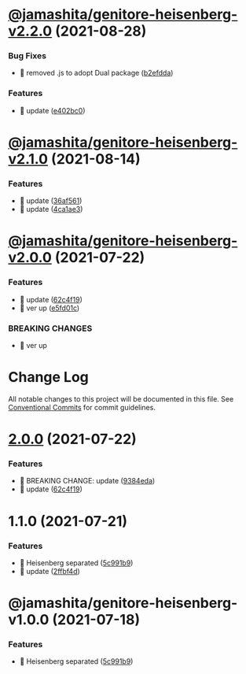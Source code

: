 # [@jamashita/genitore-heisenberg-v2.2.0](https://github.com/jamashita/genitore/compare/@jamashita/genitore-heisenberg-v2.1.0...@jamashita/genitore-heisenberg-v2.2.0) (2021-08-28)


### Bug Fixes

* 🐛 removed .js to adopt Dual package ([b2efdda](https://github.com/jamashita/genitore/commit/b2efdda920bab046b4106809967d7f189259708f))


### Features

* 🎸 update ([e402bc0](https://github.com/jamashita/genitore/commit/e402bc0f2b35cfc08429aad5cbd6b47da2cc9ffa))

# [@jamashita/genitore-heisenberg-v2.1.0](https://github.com/jamashita/genitore/compare/@jamashita/genitore-heisenberg-v2.0.0...@jamashita/genitore-heisenberg-v2.1.0) (2021-08-14)


### Features

* 🎸 update ([36af561](https://github.com/jamashita/genitore/commit/36af561275d544ea8a95b4323c12e3db4280e38f))
* 🎸 update ([4ca1ae3](https://github.com/jamashita/genitore/commit/4ca1ae39466aa10f522d346675bc02d835b7512c))

# [@jamashita/genitore-heisenberg-v2.0.0](https://github.com/jamashita/genitore/compare/@jamashita/genitore-heisenberg-v1.1.0...@jamashita/genitore-heisenberg-v2.0.0) (2021-07-22)


### Features

* 🎸 update ([62c4f19](https://github.com/jamashita/genitore/commit/62c4f19d09ab3f75a6d8be259302d4810243a0dc))
* 🎸 ver up ([e5fd01c](https://github.com/jamashita/genitore/commit/e5fd01c63115c63cc129eba5ad56c0c024a39fdf))


### BREAKING CHANGES

* 🧨 ver up

# Change Log

All notable changes to this project will be documented in this file.
See [Conventional Commits](https://conventionalcommits.org) for commit guidelines.

# [2.0.0](https://github.com/jamashita/genitore.git/packages/heisenberg/compare/@jamashita/genitore-heisenberg@1.1.0...@jamashita/genitore-heisenberg@2.0.0) (2021-07-22)


### Features

* 🎸 BREAKING CHANGE: update ([9384eda](https://github.com/jamashita/genitore.git/packages/heisenberg/commit/9384eda97891171925b03e116cf288664781dada))
* 🎸 update ([62c4f19](https://github.com/jamashita/genitore.git/packages/heisenberg/commit/62c4f19d09ab3f75a6d8be259302d4810243a0dc))





# 1.1.0 (2021-07-21)


### Features

* 🎸 Heisenberg separated ([5c991b9](https://github.com/jamashita/genitore.git/packages/heisenberg/commit/5c991b9324bf3bf6036c9b3f80bd1c8753a10c65))
* 🎸 update ([2ffbf4d](https://github.com/jamashita/genitore.git/packages/heisenberg/commit/2ffbf4d6163307db807d76939171b14692fa5490))





# @jamashita/genitore-heisenberg-v1.0.0 (2021-07-18)


### Features

* 🎸 Heisenberg separated ([5c991b9](https://github.com/jamashita/genitore/commit/5c991b9324bf3bf6036c9b3f80bd1c8753a10c65))
